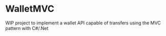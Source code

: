 # WalletMVC
WIP project to implement a wallet API capable of transfers using the MVC pattern with C#/.Net
